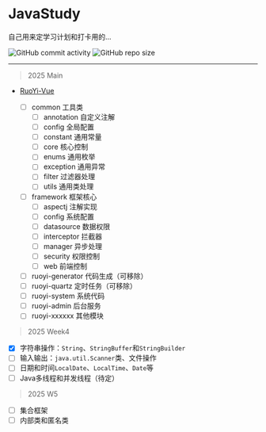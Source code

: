 # JavaStudy

自己用来定学习计划和打卡用的...

![GitHub commit activity](https://img.shields.io/github/commit-activity/t/SolaneJ/JavaStudy?style=for-the-badge)
![GitHub repo size](https://img.shields.io/github/repo-size/SolaneJ/JavaStudy?style=for-the-badge)

---

> 2025 Main

- [RuoYi-Vue](https://doc.ruoyi.vip/ruoyi-vue/)

  - [ ] common             工具类
      - [ ] annotation     自定义注解
      - [ ] config         全局配置
      - [ ] constant       通用常量
      - [ ] core           核心控制
      - [ ] enums          通用枚举
      - [ ] exception      通用异常
      - [ ] filter         过滤器处理
      - [ ] utils          通用类处理
  - [ ] framework          框架核心
    - [ ] aspectj          注解实现
    - [ ] config           系统配置
    - [ ] datasource       数据权限
    - [ ] interceptor      拦截器
    - [ ] manager          异步处理
    - [ ] security         权限控制
    - [ ] web              前端控制
  - [ ] ruoyi-generator    代码生成（可移除）
  - [ ] ruoyi-quartz       定时任务（可移除）
  - [ ] ruoyi-system       系统代码
  - [ ] ruoyi-admin        后台服务
  - [ ] ruoyi-xxxxxx       其他模块

> 2025 Week4

- [x] 字符串操作：`String`、`StringBuffer`和`StringBuilder`
- [ ] 输入输出：`java.util.Scanner`类、文件操作
- [ ] 日期和时间`LocalDate`、`LocalTime`、`Date`等
- [ ] Java多线程和并发线程（待定）

> 2025 W5
- [ ] 集合框架
- [ ] 内部类和匿名类